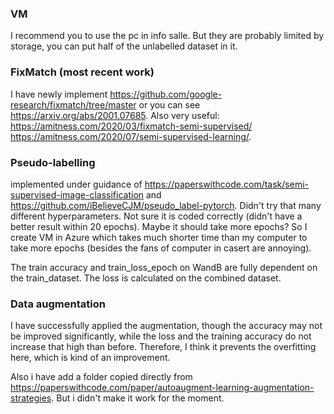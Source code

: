 ### VM
I recommend you to use the pc in info salle. But they are probably limited by storage, you can put half of the unlabelled dataset in it.

### FixMatch (most recent work)
I have newly implement https://github.com/google-research/fixmatch/tree/master or you can see https://arxiv.org/abs/2001.07685. 
Also very useful: https://amitness.com/2020/03/fixmatch-semi-supervised/ https://amitness.com/2020/07/semi-supervised-learning/.

### Pseudo-labelling
implemented under guidance of https://paperswithcode.com/task/semi-supervised-image-classification and https://github.com/iBelieveCJM/pseudo_label-pytorch. Didn't try that many different hyperparameters. Not sure it is coded correctly (didn't have a better result within 20 epochs). Maybe it should take more epochs? So I create VM in Azure which takes much shorter time than my computer to take more epochs (besides the fans of computer in casert are annoying).

The train accuracy and train_loss_epoch on WandB are fully dependent on the train_dataset. The loss is calculated on the combined dataset.

### Data augmentation
I have successfully applied the augmentation, though the accuracy may not be improved significantly, while the loss and the training accuracy do not increase that high than before. Therefore, I think it prevents the overfitting here, which is kind of an improvement. 

Also i have add a folder copied directly from https://paperswithcode.com/paper/autoaugment-learning-augmentation-strategies. But i didn't make it work for the moment.